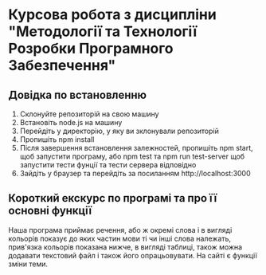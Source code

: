 # Курсова робота з дисципліни "Методології та Технології Розробки Програмного Забезпечення"
## Довідка по встановленню  
1. Склонуйте репозиторій на свою машину
2. Встановіть node.js на машину
3. Перейдіть у директорію, у яку ви зклонували репозиторій
4. Пропишіть npm install
5. Після завершення встановлення залежностей, пропишіть npm start, щоб запустити програму, або npm test та npm run test-server щоб запустити тести фунції та тести сервера відповідно
6. Зайдіть у браузер та перейдіть за посиланням http://localhost:3000
## Короткий екскурс по програмі та про її основні функції
Наша програма приймає речення, або ж окремі слова і в вигляді кольорів показує до яких частин мови ті чи інші слова належать, прив'язка кольорів показана нижче, в вигляді таблиці, також можна додавати текстовий файл і також його опрацьовувати. На сайті є функції зміни теми.
